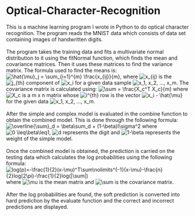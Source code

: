 # Optical-Character-Recognition
This is a machine learning program I wrote in Python to do optical character recognition. The program reads the MNIST data which consists of data set containing images of handwritten digits. <br /><br />
The program takes the training data and fits a multivariate normal distribution to it using the fitNormal function, which finds the mean and covariance matrices. Then it uses these matrices to find the variance matrix. The formula used to find the means is: <img src="http://latex.codecogs.com/gif.latex?\hat{\mu}_j&space;=&space;\sum_{i=1}^{m}&space;\frac{x_{ij}}{m}" title="\hat{\mu}_j = \sum_{i=1}^{m} \frac{x_{ij}}{m}" />, where <img src="http://latex.codecogs.com/gif.latex?x_{ij}" title="x_{ij}" /> is the <img src="http://latex.codecogs.com/gif.latex?j_{th}" title="j_{th}" /> component of <img src="http://latex.codecogs.com/gif.latex?x_i" title="x_i" /> for a given data sample <img src="http://latex.codecogs.com/gif.latex?x_1,&space;x_2,&space;...,&space;x_m" title="x_1, x_2, ..., x_m" />. The covariance matrix is calculated using: <img src="http://latex.codecogs.com/gif.latex?\sum&space;=&space;\frac{X_c^T&space;X_c}{m}" title="\sum = \frac{X_c^T X_c}{m}" /> where <img src="http://latex.codecogs.com/gif.latex?X_c" title="X_c" /> is a m x n matrix whose <img src="http://latex.codecogs.com/gif.latex?i^{th}" title="i^{th}" /> row is the vector <img src="http://latex.codecogs.com/gif.latex?x_i&space;-&space;\hat{\mu}" title="x_i - \hat{\mu}" /> for the given data <img src="http://latex.codecogs.com/gif.latex?x_1,&space;x_2,&space;...,&space;x_m" title="x_1, x_2, ..., x_m" />. <br /> <br />
After the simple and complex model is evaluated in the combine function to obtain the combined model. This is done through the following formula: <img src="http://latex.codecogs.com/gif.latex?\overline{\sum}_d&space;=&space;\beta\sum_d&space;&plus;&space;(1-\beta)I\sigma^2" title="\overline{\sum}_d = \beta\sum_d + (1-\beta)I\sigma^2" /> where <img src="http://latex.codecogs.com/gif.latex?0&space;\leq\beta\leq1" title="0 \leq\beta\leq1" />, <img src="http://latex.codecogs.com/gif.latex?d" title="d" /> represents the digit and <img src="http://latex.codecogs.com/gif.latex?1-\beta" title="1-\beta" /> represents the weight of the simple model. <br /> <br />
Once the combined model is obtained, the prediction is carried on the testing data which calculates the log probabilities using the following formula: <img src="http://latex.codecogs.com/gif.latex?log(p)=-\frac{1}{2}(x-\mu)^T\sum\nolimits^{-1}(x-\mu)-\frac{n}{2}log(2\pi)-\frac{1}{2}log(|\sum|)" title="log(p)=-\frac{1}{2}(x-\mu)^T\sum\nolimits^{-1}(x-\mu)-\frac{n}{2}log(2\pi)-\frac{1}{2}log(|\sum|)" /> where <img src="http://latex.codecogs.com/gif.latex?\mu" title="\mu" /> is the mean matrix and <img src="http://latex.codecogs.com/gif.latex?\sum" title="\sum" /> is the covariance matrix.<br /><br />
After the log probabilities are found, the soft prediction is converted into hard prediction by the evaluate function and the correct and incorrect predictions are displayed.
